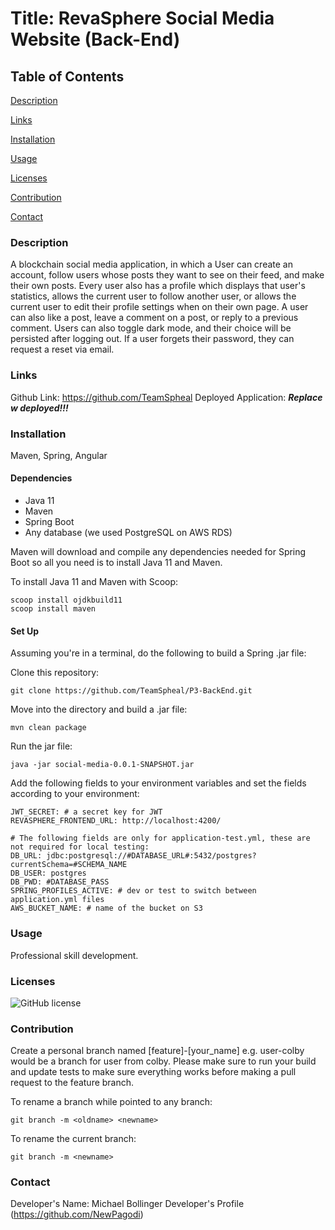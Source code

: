 # Title: RevaSphere Social Media Website (Back-End)

## Table of Contents

[Description](#description)

[Links](#links)

[Installation](#installation)

[Usage](#usage)

[Licenses](#licenses)

[Contribution](#contribution)

[Contact](#contact)

### Description
A blockchain social media application, in which a User can create an account, follow users whose posts they want to see on their feed, and make their own posts. Every user also has a profile which displays that user's statistics, allows the current user to follow another user, or allows the current user to edit their profile settings when on their own page. A user can also like a post, leave a comment on a post, or reply to a previous comment. Users can also toggle dark mode, and their choice will be persisted after logging out. If a user forgets their password, they can request a reset via email.

### Links
Github Link: https://github.com/TeamSpheal
Deployed Application: ***Replace w deployed!!!***

### Installation
Maven, Spring, Angular
#### Dependencies
* Java 11
* Maven
* Spring Boot
* Any database (we used PostgreSQL on AWS RDS)

Maven will download and compile any dependencies needed for Spring Boot so all you need is to install Java 11 and Maven.

To install Java 11 and Maven with Scoop:
```
scoop install ojdkbuild11
scoop install maven
```

#### Set Up
Assuming you're in a terminal, do the following to build a Spring .jar file:

Clone this repository:
```
git clone https://github.com/TeamSpheal/P3-BackEnd.git
```
Move into the directory and build a .jar file:
```
mvn clean package
```
Run the jar file:
```
java -jar social-media-0.0.1-SNAPSHOT.jar
```

Add the following fields to your environment variables and set the fields according to your environment:
```
JWT_SECRET: # a secret key for JWT
REVASPHERE_FRONTEND_URL: http://localhost:4200/

# The following fields are only for application-test.yml, these are not required for local testing:
DB_URL: jdbc:postgresql://#DATABASE_URL#:5432/postgres?currentSchema=#SCHEMA_NAME
DB_USER: postgres
DB_PWD: #DATABASE_PASS
SPRING_PROFILES_ACTIVE: # dev or test to switch between application.yml files
AWS_BUCKET_NAME: # name of the bucket on S3
```

### Usage
Professional skill development.

### Licenses
![GitHub license](https://img.shields.io/badge/license-MIT-blue.svg)

### Contribution
Create a personal branch named [feature]-[your_name] e.g. user-colby would be a branch for user from colby. 
Please make sure to run your build and update tests to make sure everything works before making a pull request to the feature branch.

To rename a branch while pointed to any branch:
```
git branch -m <oldname> <newname>
```
To rename the current branch:
```
git branch -m <newname>
```

### Contact
Developer's Name: Michael Bollinger
Developer's Profile (https://github.com/NewPagodi)
